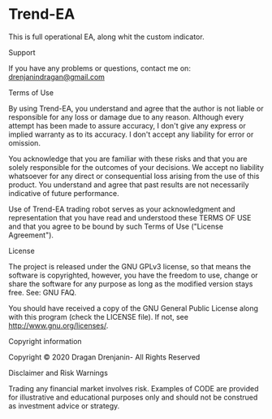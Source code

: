 # Trend-EA
This is full operational EA, along whit the custom indicator. 

Support

If you have any problems or questions, contact me on: drenjanindragan@gmail.com

Terms of Use

By using Trend-EA, you understand and agree that the author is not liable or responsible for any loss or damage due to any reason. Although every attempt has been made to assure accuracy, I don't give any express or implied warranty as to its accuracy. I don't accept any liability for error or omission.

You acknowledge that you are familiar with these risks and that you are solely responsible for the outcomes of your decisions. We accept no liability whatsoever for any direct or consequential loss arising from the use of this product. You understand and agree that past results are not necessarily indicative of future performance.

Use of Trend-EA trading robot serves as your acknowledgment and representation that you have read and understood these TERMS OF USE and that you agree to be bound by such Terms of Use ("License Agreement").

License

The project is released under the GNU GPLv3 license, so that means the software is copyrighted, however, you have the freedom to use, change or share the software for any purpose as long as the modified version stays free. See: GNU FAQ.

You should have received a copy of the GNU General Public License along with this program (check the LICENSE file). If not, see http://www.gnu.org/licenses/.

Copyright information

Copyright © 2020 Dragan Drenjanin- All Rights Reserved

Disclaimer and Risk Warnings

Trading any financial market involves risk.  Examples of CODE are provided for illustrative and educational purposes only and should not be construed as investment advice or strategy. 
